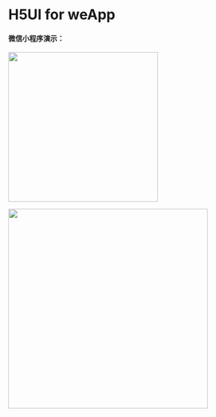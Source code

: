 # H5UI for weApp

#### 微信小程序演示：
<p><img src="https://s.h5ui.io/img/h5ui-weapp-qrcode.jpg" width="300"></p>

<p><img src="https://s.h5ui.io/img/h5ui-weapp-demo.png" width="400"></p>

